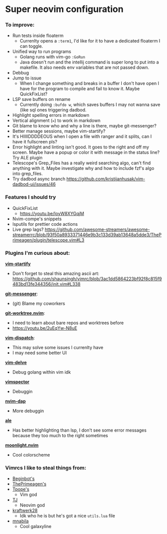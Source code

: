 # Super neovim configuration

### To improve:

 - Run tests inside floaterm
    - Currenlty opens a `:term1`, I'd like for it to have a dedicated floaterm I
      can toggle.
 - Unified way to run programs
    - Golang runs with vim-go `:GoRun`
    - Java doesn't run and the intellij command is super long to put into a
      makefile. It also needs env variables that are not passed down.
 - Debbug
 - Jump to issue
    - When I change something and breaks in a buffer I don't have open I have
      for the program to compile and fail to know it. Maybe QuickFixList?
 - LSP save buffers on rename
    - Currently doing `:bufdo w`, which saves buffers I may not wanna save (like
      sql ones triggering dadbod.
 - Highlight spelling errors in markdown
 - Vertical alignment (`=`) to work in markdown
 - Git blame to know who and why a line is there, maybe git-messenger?
 - Better manage sessions, maybe vim-startify?
 - It's HIIIIDDDDEOUS when I open a file with ranger and it splits, can I have
   it fullscreen pls?
 - Error highlight and linting isn't good. It goes to the right and off my
   screen. Maybe have a popup or color it with message in the status line? Try
   ALE plugin
 - Telescope's Grep_Files has a really weird searching algo, can't find
 anything with it. Maybe investigate why and how to include fzf's algo into
 grep_files.
 - Try dadbod async branch
   <https://github.com/kristijanhusak/vim-dadbod-ui/issues/46>

### Features I should try

 - QuickFixList
    - <https://youtu.be/IoyW8XYGqjM>
 - Nvim-compe's snippets
 - lsputils for prettier code actions
 - Live grep lags? <https://github.com/awesome-streamers/awesome-streamerrc/blob/93f50a8933371446e9b3c133d39ab13648a5dde3/ThePrimeagen/plugin/telescope.vim#L3>

### Plugins I'm curious about:

[**vim-startify**](https://github.com/mhinz/vim-startify)
 - Don't forget to steal this amazing ascii art:
 <https://github.com/shaunsingh/vimrc/blob/3ac1dd5864223bf92f8c815f9483bd13fe344356/init.vim#L338>

[**git-messenger**](https://github.com/rhysd/git-messenger.vim):
 - (git) Blame my coworkers

[**git-worktree.nvim**](https://github.com/ThePrimeagen/git-worktree.nvim):
 - I need to learn about bare repos and worktrees before
 - <https://youtu.be/2uEqYw-N8uE>

[**vim-dispatch**](https://github.com/tpope/vim-dispatch):
 - This may solve some issues I currenlty have
 - I may need some better UI

[**vim-delve**](https://github.com/sebdah/vim-delve)
 - Debug golang within vim idk

[**vimspector**](https://github.com/puremourning/vimspector)
 - Debuggin

[**nvim-dap**](https://github.com/mfussenegger/nvim-dap)
 - More debuggin

[**ale**](https://github.com/dense-analysis/ale)
 - Has better highlighting than lsp, I don't see some error messages because
   they too much to the right sometimes

[**moonlight.nvim**](https://github.com/shaunsingh/moonlight.nvim)
 - Cool colorscheme

### Vimrcs I like to steal things from:

 - [Beginbot's](https://github.com/davidbegin/beginfiles/tree/master/nvim)
 - [ThePrimeagen's](https://github.com/awesome-streamers/awesome-streamerrc/tree/master/ThePrimeagen)
 - [Tpope's](https://github.com/tpope/tpope)
    - Vim god
 - [TJ](https://github.com/tjdevries/config_manager/tree/master/xdg_config/nvim)
    - Neovim god
 - [kraftwerk28](https://github.com/kraftwerk28/dotfiles/tree/master/.config/nvim)
    - Idk who he is but he's got a nice `utils.lua`  file
 - [mnabila](https://github.com/mnabila/nvimrc)
    - Cool galaxyline

